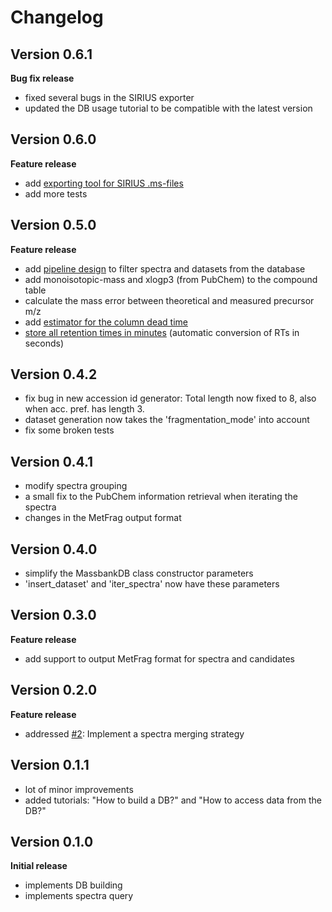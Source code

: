 # Changelog

## Version 0.6.1
**Bug fix release**
- fixed several bugs in the SIRIUS exporter
- updated the DB usage tutorial to be compatible with the latest version

## Version 0.6.0
**Feature release**
- add [exporting tool for SIRIUS .ms-files](https://github.com/bachi55/massbank2db/issues/4)
- add more tests

## Version 0.5.0
**Feature release**
- add [pipeline design](https://github.com/bachi55/massbank2db/pull/9) to filter spectra and datasets from the database
- add monoisotopic-mass and xlogp3 (from PubChem) to the compound table
- calculate the mass error between theoretical and measured precursor m/z
- add [estimator for the column dead time](https://github.com/bachi55/massbank2db/pull/10)
- [store all retention times in minutes](https://github.com/bachi55/massbank2db/pull/11) (automatic conversion of RTs in seconds)

## Version 0.4.2
- fix bug in new accession id generator: Total length now fixed to 8, also when acc. pref. has length 3.
- dataset generation now takes the 'fragmentation_mode' into account
- fix some broken tests

## Version 0.4.1
- modify spectra grouping 
- a small fix to the PubChem information retrieval when iterating the spectra
- changes in the MetFrag output format

## Version 0.4.0
- simplify the MassbankDB class constructor parameters
- 'insert_dataset' and 'iter_spectra' now have these parameters

## Version 0.3.0
**Feature release**
- add support to output MetFrag format for spectra and candidates

## Version 0.2.0
**Feature release**
- addressed [#2](https://github.com/bachi55/massbank2db/issues/2): Implement a spectra merging strategy

## Version 0.1.1
- lot of minor improvements
- added tutorials: "How to build a DB?" and "How to access data from the DB?"

## Version 0.1.0
**Initial release**
- implements DB building
- implements spectra query 
